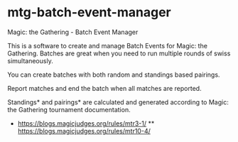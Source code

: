 # mtg-batch-event-manager
Magic: the Gathering - Batch Event Manager

This is a software to create and manage Batch Events for Magic: the Gathering.
Batches are great when you need to run multiple rounds of swiss simultaneously.

You can create batches with both random and standings based pairings.

Report matches and end the batch when all matches are reported.

Standings* and pairings* are calculated and generated according to 
Magic: the Gathering tournament documentation.


* https://blogs.magicjudges.org/rules/mtr3-1/
** https://blogs.magicjudges.org/rules/mtr10-4/
